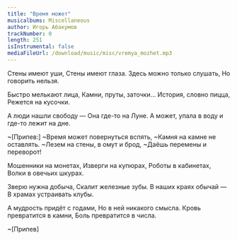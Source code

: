 ```yaml
---
title: "Время может"
musicalbums: Miscellaneous
author: Игорь Абакумов
trackNumber: 0
length: 251
isInstrumental: false
mediaFileUrl: /download/music/misc/vremya_mozhet.mp3
---
```


Стены имеют уши,
Стены имеют глаза.
Здесь можно только слушать,
Но говорить нельзя.

Быстро мелькают лица,
Камни, пруты, заточки…
История, словно пицца,
Режется на кусочки.

А люди нашли свободу —
Она где-то на Луне.
А может, упала в воду
и где-то лежит на дне.

~[Припев:]
~Время может повернуться вспять,
~Камня на камне не оставлять.
~Лезем на стены, в омут и брод,
~Даёшь перемены и переворот!

Мошенники на монетах,
Изверги на купюрах,
Роботы в кабинетах,
Волки в овечьих шкурах.

Зверю нужна добыча,
Скалит железные зубы.
В наших краях обычай —
В храмах устраивать клубы.

А мудрость придёт с годами,
Но в ней никакого смысла.
Кровь превратится в камни,
Боль превратится в числа.

~[Припев]
